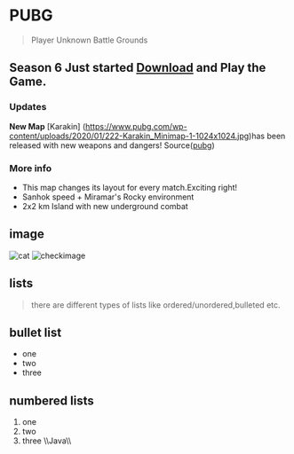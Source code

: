 # PUBG
> Player Unknown Battle Grounds
## Season 6 Just started [Download](https://play.google.com/store/apps/details?id=com.tencent.ig) and Play the Game.

### Updates
 **New Map** [Karakin] (https://www.pubg.com/wp-content/uploads/2020/01/222-Karakin_Minimap-1-1024x1024.jpg)has been released with new weapons and dangers!  Source([pubg](https://www.pubg.com/2020/01/16/console-update-6-1-patch-notes/))
 ### More info
- This map changes its layout for every match.Exciting right!
- Sanhok speed + Miramar's Rocky environment  
- 2x2 km Island with new underground combat  
## image
![cat](https://camo.githubusercontent.com/596a9af4e2d48360a19bf26d8db9b63ff2f65576/68747470733a2f2f75706c6f61642e77696b696d656469612e6f72672f77696b6970656469612f636f6d6d6f6e732f302f30322f4c796e785f6b697474656e2e6a7067)
![checkimage](https://www.wikipedia.org/portal/wikipedia.org/assets/img/Wikipedia-logo-v2.png)

## lists
>there are different types of lists like ordered/unordered,bulleted etc.
## bullet list
- one 
- two
- three 
## numbered lists
1. one 
2. two
3. three
\\\Java\\\
